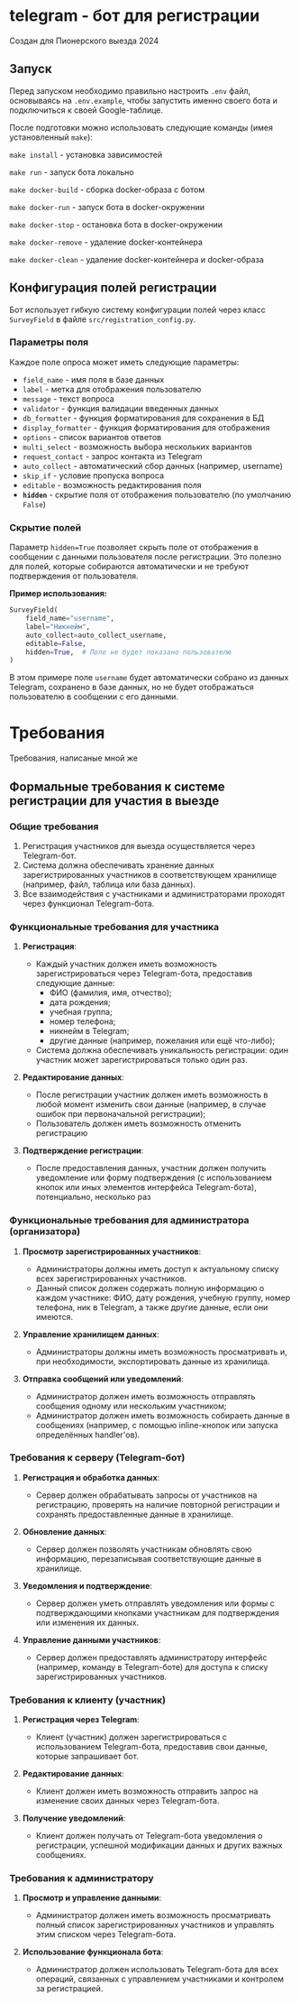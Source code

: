 # telegram - бот для регистрации

Создан для Пионерского выезда 2024

## Запуск

Перед запуском необходимо правильно настроить `.env` файл, основываясь на `.env.example`, чтобы запустить именно своего бота и подключиться к своей Google-таблице.

После подготовки можно использовать следующие команды (имея установленный `make`):

`make install` - установка зависимостей

`make run` - запуск бота локально

`make docker-build` - сборка docker-образа с ботом

`make docker-run` - запуск бота в docker-окружении

`make docker-stop` - остановка бота в docker-окружении

`make docker-remove` - удаление docker-контейнера

`make docker-clean` - удаление docker-контейнера и docker-образа

## Конфигурация полей регистрации

Бот использует гибкую систему конфигурации полей через класс `SurveyField` в файле `src/registration_config.py`.

### Параметры поля

Каждое поле опроса может иметь следующие параметры:

- `field_name` - имя поля в базе данных
- `label` - метка для отображения пользователю
- `message` - текст вопроса
- `validator` - функция валидации введенных данных
- `db_formatter` - функция форматирования для сохранения в БД
- `display_formatter` - функция форматирования для отображения
- `options` - список вариантов ответов
- `multi_select` - возможность выбора нескольких вариантов
- `request_contact` - запрос контакта из Telegram
- `auto_collect` - автоматический сбор данных (например, username)
- `skip_if` - условие пропуска вопроса
- `editable` - возможность редактирования поля
- **`hidden`** - скрытие поля от отображения пользователю (по умолчанию `False`)

### Скрытие полей

Параметр `hidden=True` позволяет скрыть поле от отображения в сообщении с данными пользователя после регистрации. Это полезно для полей, которые собираются автоматически и не требуют подтверждения от пользователя.

**Пример использования:**

```python
SurveyField(
    field_name="username",
    label="Никнейм",
    auto_collect=auto_collect_username,
    editable=False,
    hidden=True,  # Поле не будет показано пользователю
)
```

В этом примере поле `username` будет автоматически собрано из данных Telegram, сохранено в базе данных, но не будет отображаться пользователю в сообщении с его данными.


# Требования

Требования, написаные мной же

## Формальные требования к системе регистрации для участия в выезде

### Общие требования
1. Регистрация участников для выезда осуществляется через Telegram-бот.
2. Система должна обеспечивать хранение данных зарегистрированных участников в соответствующем хранилище (например, файл, таблица или база данных).
3. Все взаимодействия с участниками и администраторами проходят через функционал Telegram-бота.

### Функциональные требования для участника
1. **Регистрация**:
   - Каждый участник должен иметь возможность зарегистрироваться через Telegram-бота, предоставив следующие данные:
     - ФИО (фамилия, имя, отчество);
     - дата рождения;
     - учебная группа;
     - номер телефона;
     - никнейм в Telegram;
     - другие данные (например, пожелания или ещё что-либо);
   - Система должна обеспечивать уникальность регистрации: один участник может зарегистрироваться только один раз.

2. **Редактирование данных**:
   - После регистрации участник должен иметь возможность в любой момент изменить свои данные (например, в случае ошибок при первоначальной регистрации);
   - Пользователь должен иметь возможность отменить регистрацию

3. **Подтверждение регистрации**:
   - После предоставления данных, участник должен получить уведомление или форму подтверждения (с использованием кнопок или иных элементов интерфейса Telegram-бота), потенциально, несколько раз

### Функциональные требования для администратора (организатора)
1. **Просмотр зарегистрированных участников**:
   - Администраторы должны иметь доступ к актуальному списку всех зарегистрированных участников.
   - Данный список должен содержать полную информацию о каждом участнике: ФИО, дату рождения, учебную группу, номер телефона, ник в Telegram, а также другие данные, если они имеются.

2. **Управление хранилищем данных**:
   - Администраторы должны иметь возможность просматривать и, при необходимости, экспортировать данные из хранилища.

3. **Отправка сообщений или уведомлений**:
   - Администратор должен иметь возможность отправлять сообщения одному или нескольким участником;
   - Администратор должен иметь возможность собираеть данные в сообщениях (например, с помощью inline-кнопок или запуска определённых handler'ов).

### Требования к серверу (Telegram-бот)
1. **Регистрация и обработка данных**:
   - Сервер должен обрабатывать запросы от участников на регистрацию, проверять на наличие повторной регистрации и сохранять предоставленные данные в хранилище.

2. **Обновление данных**:
   - Сервер должен позволять участникам обновлять свою информацию, перезаписывая соответствующие данные в хранилище.

3. **Уведомления и подтверждение**:
   - Сервер должен уметь отправлять уведомления или формы с подтверждающими кнопками участникам для подтверждения или изменения их данных.

4. **Управление данными участников**:
   - Сервер должен предоставлять администратору интерфейс (например, команду в Telegram-боте) для доступа к списку зарегистрированных участников.

### Требования к клиенту (участник)
1. **Регистрация через Telegram**:
   - Клиент (участник) должен зарегистрироваться с использованием Telegram-бота, предоставив свои данные, которые запрашивает бот.

2. **Редактирование данных**:
   - Клиент должен иметь возможность отправить запрос на изменение своих данных через Telegram-бота.

3. **Получение уведомлений**:
   - Клиент должен получать от Telegram-бота уведомления о регистрации, успешной модификации данных и других важных сообщениях.

### Требования к администратору
1. **Просмотр и управление данными**:
   - Администратор должен иметь возможность просматривать полный список зарегистрированных участников и управлять этим списком через Telegram-бота.

2. **Использование функционала бота**:
   - Администратор должен использовать Telegram-бота для всех операций, связанных с управлением участниками и контролем за регистрацией.
